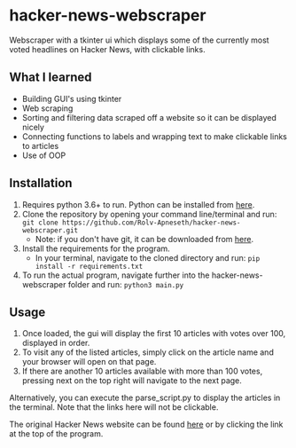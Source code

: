# hacker-news-webscraper
 Webscraper with a tkinter ui which displays some of the currently most voted headlines on Hacker News, with clickable links.

## What I learned
* Building GUI's using tkinter
* Web scraping
* Sorting and filtering data scraped off a website so it can be displayed nicely
* Connecting functions to labels and wrapping text to make clickable links to articles
* Use of OOP

## Installation
1. Requires python 3.6+ to run. Python can be installed from [here](https://www.python.org/downloads/).
2. Clone the repository by opening your command line/terminal and run: 
```git clone https://github.com/Rolv-Apneseth/hacker-news-webscraper.git```
    * Note: if you don't have git, it can be downloaded from [here](https://git-scm.com/downloads).
3. Install the requirements for the program.
    * In your terminal, navigate to the cloned directory and run: ```pip install -r requirements.txt```
4. To run the actual program, navigate further into the hacker-news-webscraper folder and run: ```python3 main.py```

## Usage
1. Once loaded, the gui will display the first 10 articles with votes over 100, displayed in order.
2. To visit any of the listed articles, simply click on the article name and your browser will open on that page.
3. If there are another 10 articles available with more than 100 votes, pressing next on the top right will navigate to the next page.

Alternatively, you can execute the parse_script.py to display the articles in the terminal. Note that the links here will not be clickable.

The original Hacker News website can be found [here](https://news.ycombinator.com/) or by clicking the link at the top of the program.
